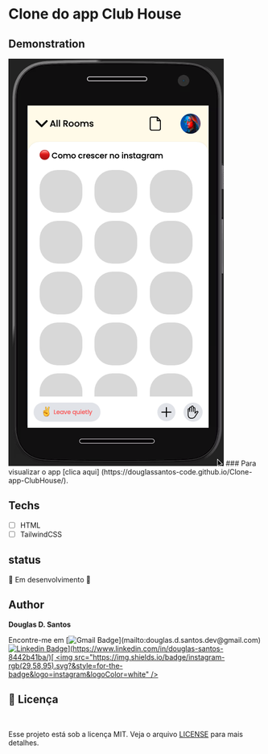 # Clone do app Club House

## Demonstration
<img src="./assets/demo.png" alt="Exemplo">
### Para visualizar o app [clica aqui] (https://douglassantos-code.github.io/Clone-app-ClubHouse/).

## Techs

* [ ] HTML
* [ ] TailwindCSS

## status
🚧 Em desenvolvimento 🚀

## Author

**Douglas D. Santos**

Encontre-me em [![Gmail Badge](https://img.shields.io/badge/gmail-rgb(29,58,95)?&style=for-the-badge&logo=gmail&logoColor=white)](mailto:douglas.d.santos.dev@gmail.com) [![Linkedin Badge](https://img.shields.io/badge/linkedin-rgb(29,58,95).svg?&style=for-the-badge&logo=linkedin&logoColor=white)](https://www.linkedin.com/in/douglas-santos-8442b41ba/)[ <img src="https://img.shields.io/badge/instagram-rgb(29,58,95).svg?&style=for-the-badge&logo=instagram&logoColor=white" />](https://www.instagram.com/douglas_.1993/)

## 📕 Licença

<br>

Esse projeto está sob a licença MIT. Veja o arquivo [LICENSE](https://github.com/DouglasSantos-code/Clone-app-ClubHouse/blob/main/LICENSE) para mais detalhes.
